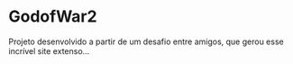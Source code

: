 # GodofWar2
Projeto desenvolvido a partir de um desafio entre amigos, que gerou esse incrível site extenso...
